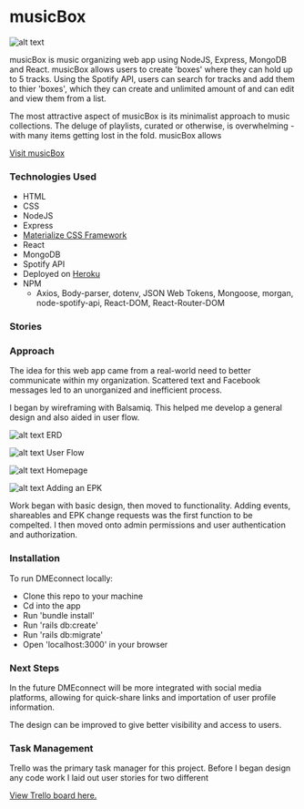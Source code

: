 # musicBox

![alt text](./images/login "Homepage Screenshot")

musicBox is music organizing web app using NodeJS, Express, MongoDB and React. musicBox allows users to create 'boxes' where they can hold up to 5 tracks. Using the Spotify API, users can search for tracks and add them to thier 'boxes', which they can create and unlimited amount of and can edit and view them from a list. 

The most attractive aspect of musicBox is its minimalist approach to music collections. The deluge of playlists, curated or otherwise, is overwhelming - with many items getting lost in the fold. musicBox allows

[Visit musicBox](https://infinite-inlet-15903.herokuapp.com/ "DMEconnect")

### Technologies Used
* HTML
* CSS
* NodeJS
* Express
* [Materialize CSS Framework](http://materializecss.com/)
* React
* MongoDB
* Spotify API
* Deployed on [Heroku](https://www.heroku.com/)
* NPM
	* Axios, Body-parser, dotenv, JSON Web Tokens, Mongoose, morgan, node-spotify-api, React-DOM, React-Router-DOM

### Stories

### Approach
The idea for this web app came from a real-world need to better communicate within my organization. Scattered text and Facebook messages led to an unorganized and inefficient process. 

I began by wireframing with Balsamiq. This helped me develop a general design and also aided in user flow.

![alt text](./ReadMeImages/ERD.png "Homepage Screenshot")
ERD

![alt text](./ReadMeImages/Wire-frame-flow.png "Homepage Screenshot")
User Flow

![alt text](./ReadMeImages/Wire-frame-homepage.png "Homepage Screenshot")
Homepage

![alt text](./ReadMeImages/Wire-frame-EPK.png "Homepage Screenshot")
Adding an EPK

Work began with basic design, then moved to functionality. Adding events, shareables and EPK change requests was the first function to be compelted. I then moved onto admin permissions and user authentication and authorization. 

### Installation

To run DMEconnect locally:

* Clone this repo to your machine
* Cd into the app
* Run 'bundle install'
* Run 'rails db:create'
* Run 'rails db:migrate'
* Open 'localhost:3000' in your browser

### Next Steps

In the future DMEconnect will be more integrated with social media platforms, allowing for quick-share links and importation of user profile information. 

The design can be improved to give better visibility and access to users. 

### Task Management

Trello was the primary task manager for this project. Before I began design any code work I laid out user stories for two different 

[View Trello board here.](https://trello.com/b/JZuSXEjV/project-2 "Project 2 Trello Board")



